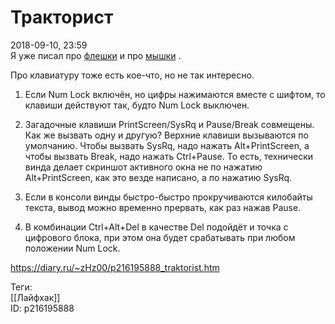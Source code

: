 Тракторист
===========

   
 2018-09-10, 23:59   
  Я уже писал про  [флешки](О%20флешках)  и про  [мышки](Страшнее%20зверя%20нет)  .   
   
 Про клавиатуру тоже есть кое-что, но не так интересно.   
   
 1. Если Num Lock включён, но цифры нажимаются вместе с шифтом, то клавиши действуют так, будто Num Lock выключен.   
   
 2. Загадочные клавиши PrintScreen/SysRq и Pause/Break совмещены. Как же вызвать одну и другую? Верхние клавиши вызываются по умолчанию. Чтобы вызвать SysRq, надо нажать Alt+PrintScreen, а чтобы вызвать Break, надо нажать Ctrl+Pause. То есть, технически винда делает скриншот активного окна не по нажатию Alt+PrintScreen, как это везде написано, а по нажатию SysRq.   
   
 3. Если в консоли винды быстро-быстро прокручиваются килобайты текста, вывод можно временно прервать, как раз нажав Pause.   
   
 4. В комбинации Ctrl+Alt+Del в качестве Del подойдёт и точка с цифрового блока, при этом она будет срабатывать при любом положении Num Lock.   
    
 <https://diary.ru/~zHz00/p216195888_traktorist.htm>   
   
 Теги:   
 [[Лайфхак]]   
 ID: p216195888